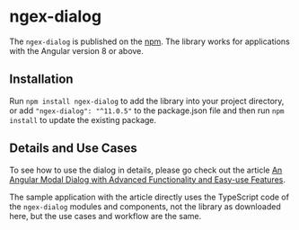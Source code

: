 # ngex-dialog

The `ngex-dialog` is published on the [npm](https://www.npmjs.com/package/ngex-dialog). The library works for applications with the Angular version 8 or above.

## Installation

Run `npm install ngex-dialog` to add the library into your project directory, or add `"ngex-dialog": "^11.0.5"` to the package.json file and then run `npm install` to update the existing package.

## Details and Use Cases

To see how to use the dialog in details, please go check out the article [An Angular Modal Dialog with Advanced Functionality and Easy-use Features](https://www.codeproject.com/Articles/1179258/An-Angular-Modal-Dialog-with-Advanced-Functionalit).

The sample application with the article directly uses the TypeScript code of the `ngex-dialog` modules and components, not the library as downloaded here, but the use cases and workflow are the same.

